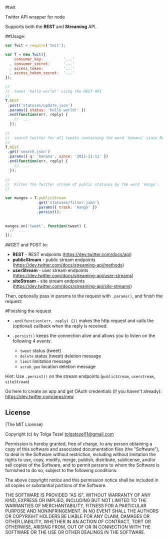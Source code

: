 #twit

Twitter API wrapper for node

Supports both the **REST** and **Streaming** API.

##Usage:

```javascript
var Twit = require('twit');

var T = new Twit({
    consumer_key:         '...'
  , consumer_secret:      '...'
  , access_token:         '...'
  , access_token_secret:  '...'
});

//
//  tweet 'hello world!' using the REST API
//
T.REST
 .post('statuses/update.json')
 .params({ status: 'hello world!' })
 .end(function(err, reply) {
    //  ...
  });
      
//
//  search twitter for all tweets containing the word 'banana' since Nov. 11, 2011
//
T.REST
 .get('search.json')
 .params({ q: 'banana', since: '2011-11-11' })
 .end(function(err, reply) {
    //  ...
  });
      
//
//  Filter the Twitter stream of public statuses by the word 'mango'. 
//

var mangos = T.publicStream
              .get('statuses/filter.json')
              .params({ track: 'mango' })
              .persist();
                    
                    
mangos.on('tweet', function(tweet) {
  //  ...
});

```

##GET and POST to:

* **REST** -              REST endpoints (https://dev.twitter.com/docs/api)
* **publicStream** -      public stream endpoints (https://dev.twitter.com/docs/streaming-api/methods)
* **userStream** -        user stream endpoints (https://dev.twitter.com/docs/streaming-api/user-streams) 
* **siteStream** -        site stream endpoints (https://dev.twitter.com/docs/streaming-api/site-streams)




Then, optionally pass in params to the request with `.params()`, and finish the request:


#Finishing the request

* `.end(function(err, reply) {})`      makes the http request and calls the (optional) callback when the reply is received. 
* `.persist()`                      keeps the connection alive and allows you to listen on the following 4 events:

    * `tweet`            status (tweet)
    * `delete`           status (tweet) deletion message
    * `limit`            limitation message 
    * `scrub_geo`        location deletion message


Hint: Use `.persist()` on the stream endpoints (`publicStream`, `userstream`, `siteStream`)


Go here to create an app and get OAuth credentials (if you haven't already): https://dev.twitter.com/apps/new

## License 

(The MIT License)

Copyright (c) by Tolga Tezel <tolgatezel11@gmail.com>

Permission is hereby granted, free of charge, to any person obtaining a copy
of this software and associated documentation files (the "Software"), to deal
in the Software without restriction, including without limitation the rights
to use, copy, modify, merge, publish, distribute, sublicense, and/or sell
copies of the Software, and to permit persons to whom the Software is
furnished to do so, subject to the following conditions:

The above copyright notice and this permission notice shall be included in
all copies or substantial portions of the Software.

THE SOFTWARE IS PROVIDED "AS IS", WITHOUT WARRANTY OF ANY KIND, EXPRESS OR
IMPLIED, INCLUDING BUT NOT LIMITED TO THE WARRANTIES OF MERCHANTABILITY,
FITNESS FOR A PARTICULAR PURPOSE AND NONINFRINGEMENT. IN NO EVENT SHALL THE
AUTHORS OR COPYRIGHT HOLDERS BE LIABLE FOR ANY CLAIM, DAMAGES OR OTHER
LIABILITY, WHETHER IN AN ACTION OF CONTRACT, TORT OR OTHERWISE, ARISING FROM,
OUT OF OR IN CONNECTION WITH THE SOFTWARE OR THE USE OR OTHER DEALINGS IN
THE SOFTWARE.
